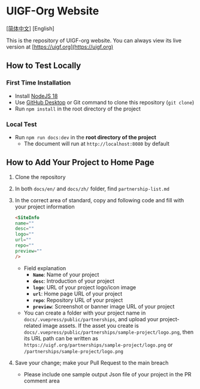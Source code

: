 # UIGF-Org Website

[[简体中文]](./README.md) [English]

This is the repository of UIGF-org website. You can always view its live version at [https://uigf.org](https://uigf.org)

## How to Test Locally


### First Time Installation

- Install [NodeJS 18](https://nodejs.org/en/download/)
- Use [GitHub Desktop](https://desktop.github.com/) or Git command to clone this repository (`git clone`)
- Run `npm install` in the root directory of the project

### Local Test

- Run `npm run docs:dev` in the **root directory of the project**
  - The document will run at `http://localhost:8080` by default

## How to Add Your Project to Home Page

1. Clone the repository

2. In both `docs/en/` and `docs/zh/` folder, find `partnership-list.md`

3. In the correct area of standard, copy and following code and fill with your project information

   ```html
   <SiteInfo
   name=""
   desc=""
   logo=""
   url=""
   repo=""
   preview=""
   />
   ```

   - Field explanation 
     - **`Name`**: Name of your project
     - **`desc`**: Introduction of your project
     - **`logo`**: URL of your project logo/icon image
     - **`url`**: Home page URL of your project
     - **`repo`**: Repository URL of your project
     - **`preview`**: Screenshot or banner image URL of your project
   - You can create a folder with your project name in `docs/.vuepress/public/partnerships`, and upload your project-related image assets. If the asset you create is `docs/.vuepress/public/partnerships/sample-project/logo.png`, then its URL path can be written as `https://uigf.org/partnerships/sample-project/logo.png` or `/partnerships/sample-project/logo.png`

4. Save your change; make your Pull Request to the main breach

   - Please include one sample output Json file of your project in the PR comment area